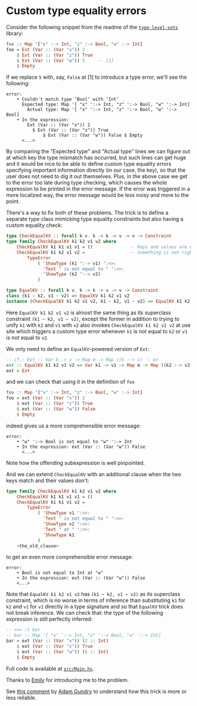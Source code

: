# Custom type equality errors

Consider the following snippet from the readme of the [`type-level-sets`](https://hackage.haskell.org/package/type-level-sets) library:

```haskell
foo :: Map '["x" :-> Int, "z" :-> Bool, "w" :-> Int]
foo = Ext (Var :: (Var "x")) 2
    $ Ext (Var :: (Var "z")) True
    $ Ext (Var :: (Var "w")) 5     -- [1]
    $ Empty
```

If we replace `5` with, say, `False` at [1] to introduce a type error, we'll see the following:

```
error:
    • Couldn't match type ‘Bool’ with ‘Int’
      Expected type: Map '[ "x" ':-> Int, "z" ':-> Bool, "w" ':-> Int]
        Actual type: Map '[ "x" ':-> Int, "z" ':-> Bool, "w" ':-> Bool]
    • In the expression:
        Ext (Var :: (Var "x")) 2
          $ Ext (Var :: (Var "z")) True
              $ Ext (Var :: (Var "w")) False $ Empty
      <...>
```

By comparing the "Expected type" and "Actual type" lines we can figure out at which key the type mismatch has occurred, but such lines can get huge and it would be nice to be able to define custom type equality errors specifying important information directly (in our case, the key), so that the user does not need to dig it out themselves. Plus, in the above case we get to the error too late during type checking, which causes the whole expression to be printed in the error message. If the error was triggered in a more localized way, the error message would be less noisy and more to the point.

There's a way to fix both of these problems. The trick is to define a separate type class mimicking type equality constraints but also having a custom equality check:

```haskell
type CheckEqualKV :: forall k v. k -> k -> v -> v -> Constraint
type family CheckEqualKV k1 k2 v1 v2 where
    CheckEqualKV k1 k1 v1 v1 = ()              -- Keys and values are equal, we're fine.
    CheckEqualKV k1 k2 v1 v2 =                 -- Something is not right, throw a type error.
        TypeError
            ( 'ShowType (k1 ':-> v1) ':<>:
              'Text " is not equal to " ':<>:
              'ShowType (k2 ':-> v2)
            )

type EqualKV :: forall k v. k -> k -> v -> v -> Constraint
class (k1 ~ k2, v1 ~ v2) => EqualKV k1 k2 v1 v2
instance (CheckEqualKV k1 k2 v1 v2, k1 ~ k2, v1 ~ v2) => EqualKV k1 k2 v1 v2
```

Here `EqualKV k1 k2 v1 v2` is almost the same thing as its superclass constraint `(k1 ~ k2, v1 ~ v2)`, except the former in addition to trying to unify `k1` with `k2` and `v1` with `v2` also invokes `CheckEqualKV k1 k2 v1 v2` at use site which triggers a custom type error whenever `k1` is not equal to `k2` or `v1` is not equal to `v2`.

We only need to define an `EqualKV`-powered version of `Ext`:

```haskell
-- cf.: Ext :: Var k -> v -> Map m -> Map ((k :-> v) ': m)
ext :: EqualKV k1 k2 v1 v2 => Var k1 -> v1 -> Map m -> Map ((k2 :-> v2) ': m)
ext = Ext
```

and we can check that using it in the definition of `foo`

```haskell
foo :: Map '["x" :-> Int, "z" :-> Bool, "w" :-> Int]
foo = ext (Var :: (Var "x")) 2
    $ ext (Var :: (Var "z")) True
    $ ext (Var :: (Var "w")) False
    $ Empty
```

indeed gives us a more comprehensible error message:

```
error:
    • "w" ':-> Bool is not equal to "w" ':-> Int
    • In the expression: ext (Var :: (Var "w")) False
      <...>
```

Note how the offending subexpression is well pinpointed.

And we can extend `CheckEqualKV` with an additional clause when the two keys match and their values don't:

```haskell
type family CheckEqualKV k1 k2 v1 v2 where
    CheckEqualKV k1 k1 v1 v1 = ()
    CheckEqualKV k1 k1 v1 v2 =
        TypeError
            ( 'ShowType v1 ':<>:
              'Text " is not equal to " ':<>:
              'ShowType v2 ':<>:
              'Text " at " ':<>:
              'ShowType k1
            )
    <the_old_clause>
```

to get an even more comprehensible error message:

```
error:
    • Bool is not equal to Int at "w"
    • In the expression: ext (Var :: (Var "w")) False
	<...>
```

Note that `EqualKV k1 k2 v1 v2` has `(k1 ~ k2, v1 ~ v2)` as its superclass constraint, which is no worse in terms of inference than substituting `k1` for `k2` and `v1` for `v2` directly in a type signature and so that `EqualKV` trick does not break inference. We can check that: the type of the following expression is still perfectly inferred:

```haskell
-- >>> :t bar
-- bar :: Map '[ "x" ':-> Int, "z" ':-> Bool, "w" ':-> Int]
bar = ext (Var :: (Var "x")) (2 :: Int)
    $ ext (Var :: (Var "z")) True
    $ ext (Var :: (Var "w")) (5 :: Int)
    $ Empty
```

Full code is available at [`src/Main.hs`](./src/Main.hs).

Thanks to [Emily](https://github.com/neongreen) for introducing me to the problem.

See [this comment](https://www.reddit.com/r/haskell/comments/nomdit/custom_type_equality_errors/h037mf6) by [Adam Gundry](https://github.com/adamgundry) to understand how this trick is more or less reliable.
